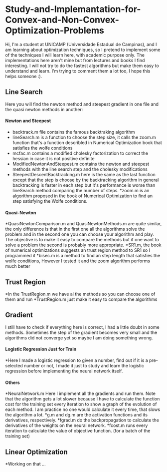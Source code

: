 # Study-and-Implemantation-for-Convex-and-Non-Convex-Optimization-Problems

Hi, I'm a student at UNICAMP (Universidade Estadual de Campinas), and I
am learning about optimization techniques, so I pretend to implement 
some of the techniques I will learn here, with academic purpose only. The implementations here 
aren't mine but from lectures and books I find interesting. I will not 
try to do the fastest algorithms but make them easy to understand and learn.
I'm trying to comment them a lot too, I hope this helps someone :).


## Line Search

Here you will find the newton method and steepest gradient in one file and
the quasi newton methods in another:

#### Newton and Steepest

* backtrack.m file contains the famous backtraking algorithm
* lineSearch.m is a function to choose the step size, it calls the zoom.m function that's a function
describled in Numerical Optimization book that satisfies the wolfe conditions
* mcfac.m contains a modified cholesky factorization to correct the hessian in case it is not positive definite
* ModifiedNewtonAndSteepest.m contains the newton and steepest methods with the line search step and the cholesky modifications
* SteepestDescentBacktracking.m here is the same as the last function except that the step is choose by the backtracking algorithm
in general backtracking is faster in each step but it's performance is worse than lineSearch method comparing the number of
steps.
*zoom.m is an algorithm proposed in the book of Numerical Optimization to find an step satisfying the Wolfe conditions.

#### Quasi-Newton

*QuasiNewtonComparison.m and QuasiNewtonMethods.m are quite similar, the only difference is that in the first one all the 
algorithms solve the problem and in the second one you can choose your algorithm and play. The objective is to make it 
easy to compare the methods but if one want to solve a problem the second is probably more appropriate.
*SR1.m, the book of numerical optimizations suggests an trust region method to SR1 so I programmed it
*bisec.m is a method to find an step length that satisfies the wolfe conditions, However I tested it and the zoom algorithm 
performs much better

## Trust Region

*In the TrustRegion.m we have al the methods so you can choose one of them and run
*TrustRegion.m just make it easy to compare the algorithms

## Gradient

I still have to check if everything here is correct, I had a little doubt in some methods. Sometimes the step of the 
gradient becomes very small and the algorithms did not converge yet so maybe I am doing something wrong.

#### Logistic Regression Just for Train

*Here I made a logistic regression to given a number, find out if it is a pre-selected number or not, I made it just
to study and learn the logistic regression before implementing the neural network itself.

#### Others

*NeuralNetwork.m Here I implement all the gradients and run them. Note that the algorithm gets a lot slower because I have
to calculate the function cost for the training set every iteration to show a graph of the evolution of each method.
I am practice no one would calculate it every time, that slows the algorithm a lot.
*g.m and dg.m are the activation functions and its derivatives, respectively.
*fgrad.m do the backpropagation to calculate the derivatives of the weights on the neural network.
*fcost.m runs every iteration to calculate the value of objective function. (for a batch of the training set)

## Linear Optimization

*Working on that ...
